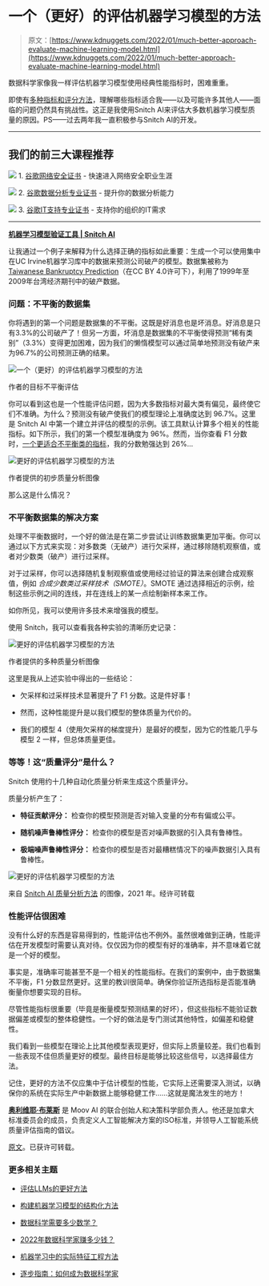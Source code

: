 # 一个（更好）的评估机器学习模型的方法

> 原文：[https://www.kdnuggets.com/2022/01/much-better-approach-evaluate-machine-learning-model.html](https://www.kdnuggets.com/2022/01/much-better-approach-evaluate-machine-learning-model.html)

数据科学家像我一样评估机器学习模型使用经典性能指标时，困难重重。

即使有[多种指标和评分方法](https://scikit-learn.org/stable/modules/model_evaluation.html)，理解哪些指标适合我——以及可能许多其他人——面临的问题仍然具有挑战性。这正是我使用Snitch AI来评估大多数机器学习模型质量的原因。PS——过去两年我一直积极参与Snitch AI的开发。

* * *

## 我们的前三大课程推荐

![](../Images/0244c01ba9267c002ef39d4907e0b8fb.png) 1\. [谷歌网络安全证书](https://www.kdnuggets.com/google-cybersecurity) - 快速进入网络安全职业生涯

![](../Images/e225c49c3c91745821c8c0368bf04711.png) 2\. [谷歌数据分析专业证书](https://www.kdnuggets.com/google-data-analytics) - 提升你的数据分析能力

![](../Images/0244c01ba9267c002ef39d4907e0b8fb.png) 3\. [谷歌IT支持专业证书](https://www.kdnuggets.com/google-itsupport) - 支持你的组织的IT需求

* * *

[**机器学习模型验证工具 | Snitch AI**](https://snit.ch/?utm_source=blogOlivier&utm_medium=referral&utm_campaign=abetterapproach)

让我通过一个例子来解释为什么选择正确的指标如此重要：生成一个可以使用集中在UC Irvine机器学习库中的数据来预测公司破产的模型。数据集被称为[Taiwanese Bankruptcy Prediction](https://archive-beta.ics.uci.edu/ml/datasets/taiwanese+bankruptcy+prediction)（在CC BY 4.0许可下），利用了1999年至2009年台湾经济期刊中的破产数据。

### 问题：不平衡的数据集

你将遇到的第一个问题是数据集的不平衡。这既是好消息也是坏消息。好消息是只有3.3%的公司破产了！但另一方面，坏消息是数据集的不平衡使得预测“稀有类别”（3.3%）变得更加困难，因为我们的懒惰模型可以通过简单地预测没有破产来为96.7%的公司预测正确的结果。

![一个（更好）的评估机器学习模型的方法](../Images/ffaaeb64d6e4634e843749107e4e9977.png)

作者的目标不平衡评估

你可以看到这也是一个性能评估问题，因为大多数指标对最大类有偏见，最终使它们不准确。为什么？预测没有破产使我们的模型理论上准确度达到 96.7%。这里是 Snitch AI 中第一个建立并评估的模型的示例。该工具默认计算多个相关的性能指标。如下所示，我们的第一个模型准确度为 96%。然而，当你查看 F1 分数时，[一个更适合不平衡类的指标](https://peltarion.com/knowledge-center/documentation/evaluation-view/measure-performance-when-working-with-imbalanced-data)，我的分数勉强达到 26%...

![更好的评估机器学习模型的方法](../Images/4237f61e35f9cbf16c7c23e8611aa24a.png)

作者提供的初步质量分析图像

那么这是什么情况？

### 不平衡数据集的解决方案

处理不平衡数据时，一个好的做法是在第二步尝试让训练数据集更加平衡。你可以通过以下方式来实现：对多数类（无破产）进行欠采样，通过移除随机观察值，或者对少数类（破产）进行过采样。

对于过采样，你可以选择随机复制观察值或使用经过验证的算法来创建合成观察值，例如 *合成少数类过采样技术（SMOTE）*。SMOTE 通过选择相近的示例，绘制这些示例之间的连线，并在连线上的某一点绘制新样本来工作。

如你所见，我可以使用许多技术来增强我的模型。

使用 Snitch，我可以查看我各种实验的清晰历史记录：

![更好的评估机器学习模型的方法](../Images/b83e480854906fb3640884f17c5402aa.png)

作者提供的多种质量分析图像

这里是我从上述实验中得出的一些结论：

+   欠采样和过采样技术显著提升了 F1 分数。这是件好事！

+   然而，这种性能提升是以我们模型的整体质量为代价的。

+   我们的模型 4（使用欠采样的梯度提升）是最好的模型，因为它的性能几乎与模型 2 一样，但总体质量更佳。

### 等等！这“质量评分”是什么？

Snitch 使用约十几种自动化质量分析来生成这个质量评分。

质量分析产生了：

+   **特征贡献评分：** 检查你的模型预测是否对输入变量的分布有偏或公平。

+   **随机噪声鲁棒性评分：** 检查你的模型是否对噪声数据的引入具有鲁棒性。

+   **极端噪声鲁棒性评分：** 检查你的模型是否对最糟糕情况下的噪声数据引入具有鲁棒性。

![更好的评估机器学习模型的方法](../Images/0528db524afe0b7d16f4249321b55c05.png)

来自 [Snitch AI 质量分析方法](https://help.snit.ch/article/19-quality-analysis) 的图像，2021 年。经许可转载

### 性能评估很困难

没有什么好的东西是容易得到的，性能评估也不例外。虽然很难做到正确，性能评估在开发模型时需要认真对待。仅仅因为你的模型有好的准确率，并不意味着它就是一个好的模型。

事实是，准确率可能甚至不是一个相关的性能指标。在我们的案例中，由于数据集不平衡，F1 分数显然更好。这里的教训很简单。确保你验证所选指标是否能准确衡量你想要实现的目标。

尽管性能指标很重要（毕竟是衡量模型预测结果的好坏），但这些指标不能验证数据偏差或模型的整体稳健性。一个好的做法是专门测试其他特性，如偏差和稳健性。

我们看到一些模型在理论上比其他模型表现更好，但实际上质量较差。我们也看到一些表现不佳但质量更好的模型。最终目标是能够比较这些信号，以选择最佳方法。

记住，更好的方法不仅应集中于估计模型的性能，它实际上还需要深入测试，以确保你的系统在实际生产中新数据上能够稳健工作……这就是魔法发生的地方！

**[奥利维耶·布莱斯](https://www.linkedin.com/in/olivierblais/?originalSubdomain=ca)** 是 Moov AI 的联合创始人和决策科学部负责人。他还是加拿大标准委员会的成员，负责定义人工智能解决方案的ISO标准，并领导人工智能系统质量评估指南的倡议。

[原文](https://towardsdatascience.com/good-approach-to-evaluate-your-machine-learning-model-e2e1fd6aa6bb)。已获许可转载。

### 更多相关主题

+   [评估LLMs的更好方法](https://www.kdnuggets.com/a-better-way-to-evaluate-llms)

+   [构建机器学习模型的结构化方法](https://www.kdnuggets.com/2022/06/structured-approach-building-machine-learning-model.html)

+   [数据科学需要多少数学？](https://www.kdnuggets.com/2020/06/math-data-science.html)

+   [2022年数据科学家赚多少钱？](https://www.kdnuggets.com/2022/02/much-data-scientists-make-2022.html)

+   [机器学习中的实际特征工程方法](https://www.kdnuggets.com/2023/07/practical-approach-feature-engineering-machine-learning.html)

+   [逐步指南：如何成为数据科学家](https://www.kdnuggets.com/2021/05/guide-become-data-scientist.html)
